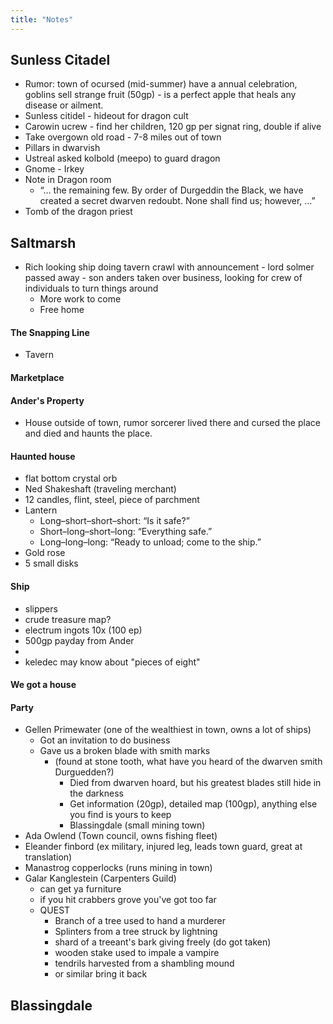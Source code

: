 ```yaml
---
title: "Notes"
---
```


Sunless Citadel
---------------
- Rumor: town of ocursed (mid-summer) have a annual celebration, goblins sell strange fruit (50gp) - is a perfect apple that heals any disease or ailment.
- Sunless citidel - hideout for dragon cult
- Carowin ucrew - find her children, 120 gp per signat ring, double if alive
- Take overgown old road - 7-8 miles out of town
- Pillars in dwarvish
- Ustreal asked kolbold (meepo) to guard dragon
- Gnome - Irkey
- Note in Dragon room
  - “… the remaining few. By order of Durgeddin the Black, we have created a secret dwarven redoubt. None shall find us; however, …”
- Tomb of the dragon priest

Saltmarsh
---------
- Rich looking ship doing tavern crawl with announcement - lord solmer passed away - son anders taken over business, looking for crew of individuals to turn things around
  - More work to come
  - Free home

#### The Snapping Line
- Tavern

#### Marketplace

#### Ander's Property
- House outside of town, rumor sorcerer lived there and cursed the place and died and haunts the place.

#### Haunted house
- flat bottom crystal orb
- Ned Shakeshaft (traveling merchant)
- 12 candles, flint, steel, piece of parchment
- Lantern
  - Long–short–short–short: “Is it safe?”
  - Short–long–short–long: “Everything safe.”
  - Long–long–long: “Ready to unload; come to the ship.”
- Gold rose
- 5 small disks

#### Ship
- slippers
- crude treasure map?
- electrum ingots 10x (100 ep)
- 500gp payday from Ander
-
- keledec may know about "pieces of eight"

#### We got a house

#### Party
- Gellen Primewater (one of the wealthiest in town, owns a lot of ships)
  - Got an invitation to do business
  - Gave us a broken blade with smith marks 
    - (found at stone tooth, what have you heard of the dwarven smith Durguedden?)
      - Died from dwarven hoard, but his greatest blades still hide in the darkness
      - Get information (20gp), detailed map (100gp), anything else you find is yours to keep
      - Blassingdale (small mining town)
- Ada Owlend (Town council, owns fishing fleet)
- Eleander finbord (ex military, injured leg, leads town guard, great at translation)
- Manastrog copperlocks (runs mining in town)
- Galar Kanglestein (Carpenters Guild)
  - can get ya furniture
  - if you hit crabbers grove you've got too far
  - QUEST
    - Branch of a tree used to hand a murderer
    - Splinters from a tree struck by lightning
    - shard of a treeant's bark giving freely (do got taken)
    - wooden stake used to impale a vampire
    - tendrils harvested from a shambling mound
    - or similar bring it back

Blassingdale
------------
